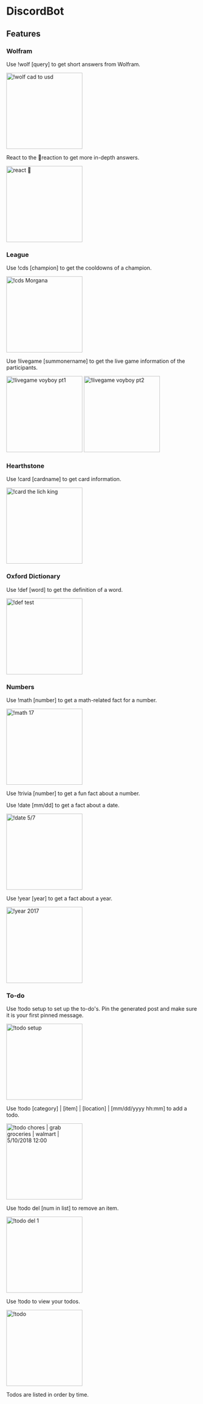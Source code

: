 # DiscordBot

## Features

### Wolfram

Use !wolf [query] to get short answers from Wolfram.

<img src=https://i.imgur.com/a6yPziA.png alt="!wolf cad to usd" width=200px>

React to the 🤔reaction to get more in-depth answers.

<img src=https://i.imgur.com/VvcM744.png alt="react 🤔" width=200px> 

### League

Use !cds [champion] to get the cooldowns of a champion.

<img src=https://i.imgur.com/OZrpIKb.png alt="!cds Morgana" width=200px>

Use !livegame [summonername] to get the live game information of the participants.

<img src=https://i.imgur.com/vgo2smF.png alt="!livegame voyboy pt1" width=200px>
<img src=https://i.imgur.com/NK10630.png alt="!livegame voyboy pt2" width=200px>

### Hearthstone

Use !card [cardname] to get card information.

<img src=https://i.imgur.com/VFNcmKn.png alt="!card the lich king" width=200px>

### Oxford Dictionary

Use !def [word] to get the definition of a word.

<img src=https://i.imgur.com/4GRx8Qt.png alt="!def test" width=200px>

### Numbers

Use !math [number] to get a math-related fact for a number.

<img src=https://i.imgur.com/IunMSVt.png alt="!math 17" width=200px>

Use !trivia [number] to get a fun fact about a number.

Use !date [mm/dd] to get a fact about a date.

<img src=https://i.imgur.com/HKL1tWL.png alt="!date 5/7" width=200px>

Use !year [year] to get a fact about a year. 

<img src=https://i.imgur.com/h9nXInG.png alt="!year 2017" width=200px>

### To-do

Use !todo setup to set up the to-do's. Pin the generated post and make sure it is your first pinned message.

<img src=https://i.imgur.com/5Fy5ytE.png alt="!todo setup" width=200px>

Use !todo [category] | [item] | [location] | [mm/dd/yyyy hh:mm] to add a todo.

<img src=https://i.imgur.com/rCkszjq.png alt="!todo chores | grab groceries | walmart | 5/10/2018 12:00" width=200px>

Use !todo del [num in list] to remove an item.

<img src=https://i.imgur.com/uIdcZfT.png alt="!todo del 1" width=200px>

Use !todo to view your todos.

<img src=https://i.imgur.com/GqGGryK.png alt="!todo" width=200px>

Todos are listed in order by time.
